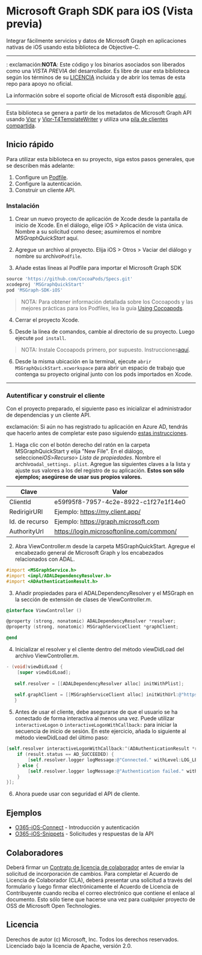 # Microsoft Graph SDK para iOS (Vista previa)

Integrar fácilmente servicios y datos de Microsoft Graph en aplicaciones nativas de iOS usando esta biblioteca de Objective-C.

---

: exclamación:**NOTA**: Este código y los binarios asociados son liberados como una *VISTA PREVIA* del desarrollador. Es libre de usar esta biblioteca según los términos de su [LICENCIA](/LICENSE) incluida y de abrir los temas de esta repo para apoyo no oficial.

La información sobre el soporte oficial de Microsoft está disponible [aquí][support-placeholder].

[support-placeholder]: https://support.microsoft.com/

---

Esta biblioteca se genera a partir de los metadatos de Microsoft Graph API usando [Vipr] y [Vipr-T4TemplateWriter] y utiliza una [pila de clientes compartida][orc-for-ios].

[Vipr]: https://github.com/microsoft/vipr
[Vipr-T4TemplateWriter]: https://github.com/msopentech/vipr-t4templatewriter
[orc-for-ios]: https://github.com/msopentech/orc-for-ios

## Inicio rápido

Para utilizar esta biblioteca en su proyecto, siga estos pasos generales, que se describen más adelante:

1. Configure un [Podfile].
2. Configure la autenticación.
3. Construir un cliente API.

[Podfile]: https://guides.cocoapods.org/syntax/podfile.html

### Instalación

1. Crear un nuevo proyecto de aplicación de Xcode desde la pantalla de inicio de Xcode. En el diálogo, elige iOS > Aplicación de vista única. Nombre a su solicitud como desee; asumiremos el nombre *MSGraphQuickStart* aquí.

2. Agregue un archivo al proyecto. Elija iOS > Otros > Vaciar del diálogo y nombre su archivo`Podfile`.

3. Añade estas líneas al Podfile para importar el Microsoft Graph SDK

 ```ruby
 source 'https://github.com/CocoaPods/Specs.git'
 xcodeproj 'MSGraphQuickStart'
 pod 'MSGraph-SDK-iOS'
 ```

 > NOTA: Para obtener información detallada sobre los Cocoapods y las mejores prácticas para los Podfiles, lea la guía [Using Cocoapods].

4. Cerrar el proyecto Xcode.

5. Desde la línea de comandos, cambie al directorio de su proyecto. Luego ejecute `pod install`.

 > NOTA: Instale Cocoapods primero, por supuesto. Instrucciones[aquí](https://guides.cocoapods.org/using/getting-started.html).

6. Desde la misma ubicación en la terminal, ejecute `abrir MSGraphQuickStart.xcworkspace` para abrir un espacio de trabajo que contenga su proyecto original junto con los pods importados en Xcode.

---

### Autentificar y construir el cliente

Con el proyecto preparado, el siguiente paso es inicializar el administrador de dependencias y un cliente API.

exclamación: Si aún no has registrado tu aplicación en Azure AD, tendrás que hacerlo antes de completar este paso siguiendo [estas instrucciones][MSDN Add Common Consent].

1. Haga clic con el botón derecho del ratón en la carpeta MSGraphQuickStart y elija "New File". En el diálogo, seleccione*iOS*>*Recurso*> *Lista de propiedades*. Nombre el archivo`adal_settings. plist`. Agregue las siguientes claves a la lista y ajuste sus valores a los del registro de su aplicación. **Estos son sólo ejemplos; asegúrese de usar sus propios valores.**

 |Clave|Valor|
|---|-----|
|ClientId| e59f95f8-7957-4c2e-8922-c1f27e1f14e0|
|RedirigirURl|Ejemplo: https://my.client.app/|
|Id. de recurso|Ejemplo: https://graph.microsoft.com|
|AuthorityUrl|https://login.microsoftonline.com/common/|

2. Abra ViewController.m desde la carpeta MSGraphQuickStart. Agregue el encabezado general de Microsoft Graph y los encabezados relacionados con ADAL.

 ```objective-c
 #import <MSGraphService.h>
 #import <impl/ADALDependencyResolver.h>
 #import <ADAuthenticationResult.h>
 ```

3. Añadir propiedades para el ADALDependencyResolver y el MSGraph en la sección de extensión de clases de ViewController.m.

 ```objective-c
 @interface ViewController ()
 
 @property (strong, nonatomic) ADALDependencyResolver *resolver;
 @property (strong, nonatomic) MSGraphServiceClient *graphClient;
 
 @end
 ```

4. Inicializar el resolver y el cliente dentro del método viewDidLoad del archivo ViewController.m.

 ```objective-c
 - (void)viewDidLoad {
     [super viewDidLoad];
     
    self.resolver = [[ADALDependencyResolver alloc] initWithPlist];
    
    self.graphClient = [[MSGraphServiceClient alloc] initWithUrl:@"https://graph.microsoft.com/" dependencyResolver:self.resolver];
    }
 ```

5. Antes de usar el cliente, debe asegurarse de que el usuario se ha conectado de forma interactiva al menos una vez. Puede utilizar `interactiveLogon` o `interactiveLogonWithCallback:` para iniciar la secuencia de inicio de sesión. En este ejercicio, añada lo siguiente al método viewDidLoad del último paso:

 ```objective-c
 [self.resolver interactiveLogonWithCallback:^(ADAuthenticationResult *result) {
     if (result.status == AD_SUCCEEDED) {
         [self.resolver.logger logMessage:@"Connected." withLevel:LOG_LEVEL_INFO];
     } else {
         [self.resolver.logger logMessage:@"Authentication failed." withLevel:LOG_LEVEL_ERROR];
     }
 }];
 ```

6. Ahora puede usar con seguridad el API de cliente.

[Using Cocoapods]: https://guides.cocoapods.org/using/using-cocoapods.html
[MSDN Add Common Consent]: https://msdn.microsoft.com/en-us/office/office365/howto/add-common-consent-manually

## Ejemplos
- [O365-iOS-Connect] - Introducción y autenticación <br />
- [O365-iOS-Snippets] - Solicitudes y respuestas de la API

[O365-iOS-Connect]: https://github.com/OfficeDev/O365-iOS-Connect
[O365-iOS-Snippets]: https://github.com/OfficeDev/O365-iOS-Snippets

## Colaboradores
Deberá firmar un [Contrato de licencia de colaborador](https://cla2.msopentech.com/) antes de enviar la solicitud de incorporación de cambios. Para completar el Acuerdo de Licencia de Colaborador (CLA), deberá presentar una solicitud a través del formulario y luego firmar electrónicamente el Acuerdo de Licencia de Contribuyente cuando reciba el correo electrónico que contiene el enlace al documento. Esto sólo tiene que hacerse una vez para cualquier proyecto de OSS de Microsoft Open Technologies.

## Licencia
Derechos de autor (c) Microsoft, Inc. Todos los derechos reservados. Licenciado bajo la licencia de Apache, versión 2.0.

